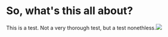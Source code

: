 # So, what's this all about?

This is a test. Not a very thorough test, but a test nonethless.![](upload)
